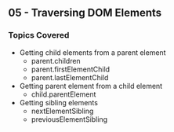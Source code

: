 ## 05 - Traversing DOM Elements

### Topics Covered

- Getting child elements from a parent element
  - parent.children
  - parent.firstElementChild
  - parent.lastElementChild
- Getting parent element from a child element
  - child.parentElement
- Getting sibling elements
  - nextElementSibling
  - previousElementSibling

